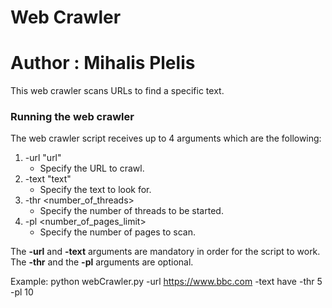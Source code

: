 # Web Crawler
# Author : Mihalis Plelis

This web crawler scans URLs to find a specific text.

### Running the web crawler

The web crawler script receives up to 4 arguments which are the following:

1. -url "url"
	* Specify the URL to crawl.
2. -text "text"
	* Specify the text to look for.
3. -thr <number_of_threads>
	* Specify the number of threads to be started.
4. -pl <number_of_pages_limit>
	* Specify the number of pages to scan.

The **-url** and **-text** arguments are mandatory in order for the script to work.  
The **-thr** and the **-pl** arguments are optional.

Example: python webCrawler.py -url https://www.bbc.com -text have -thr 5 -pl 10
